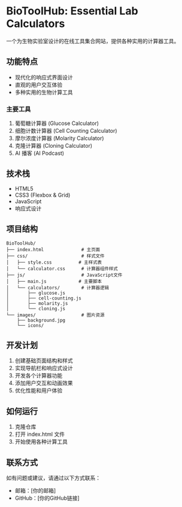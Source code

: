 # BioToolHub: Essential Lab Calculators

一个为生物实验室设计的在线工具集合网站，提供各种实用的计算器工具。

## 功能特点

- 现代化的响应式界面设计
- 直观的用户交互体验
- 多种实用的生物计算工具

### 主要工具

1. 葡萄糖计算器 (Glucose Calculator)
2. 细胞计数计算器 (Cell Counting Calculator)
3. 摩尔浓度计算器 (Molarity Calculator)
4. 克隆计算器 (Cloning Calculator)
5. AI 播客 (AI Podcast)

## 技术栈

- HTML5
- CSS3 (Flexbox & Grid)
- JavaScript
- 响应式设计

## 项目结构

```
BioToolHub/
├── index.html              # 主页面
├── css/                    # 样式文件
│   ├── style.css          # 主样式表
│   └── calculator.css      # 计算器组件样式
├── js/                     # JavaScript文件
│   ├── main.js            # 主要脚本
│   └── calculators/        # 计算器逻辑
│       ├── glucose.js
│       ├── cell-counting.js
│       ├── molarity.js
│       └── cloning.js
└── images/                 # 图片资源
    ├── background.jpg
    └── icons/
```

## 开发计划

1. 创建基础页面结构和样式
2. 实现导航栏和响应式设计
3. 开发各个计算器功能
4. 添加用户交互和动画效果
5. 优化性能和用户体验

## 如何运行

1. 克隆仓库
2. 打开 index.html 文件
3. 开始使用各种计算工具

## 联系方式

如有问题或建议，请通过以下方式联系：
- 邮箱：[你的邮箱]
- GitHub：[你的GitHub链接]
